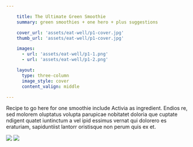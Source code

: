 ```yaml
---

    title: The Ultimate Green Smoothie
    summary: green smoothies + one hero + plus suggestions

    cover_url: 'assets/eat-well/p1-cover.jpg'
    thumb_url: 'assets/eat-well/p1-cover.jpg'

    images:
      - url: 'assets/eat-well/p1-1.png'
      - url: 'assets/eat-well/p1-2.png'

    layout:
      type: three-column
      image_style: cover
      content_valign: middle

---
```


Recipe to go here for one smoothie include Activia as ingredient. Endios re, sed molorem oluptatus volupta parupicae nobitatet doloria que cuptate ndigent quatet iuntinctum a vel ipid essimus vernat qui dolorero es eraturiam, sapiduntiist lantorr oristisque non perum quis ex et.

<img src="assets/eat-well/p1-1.png" data-original data-media-id="images:1">
<img src="assets/eat-well/p1-2.png" data-original data-media-id="images:2">
